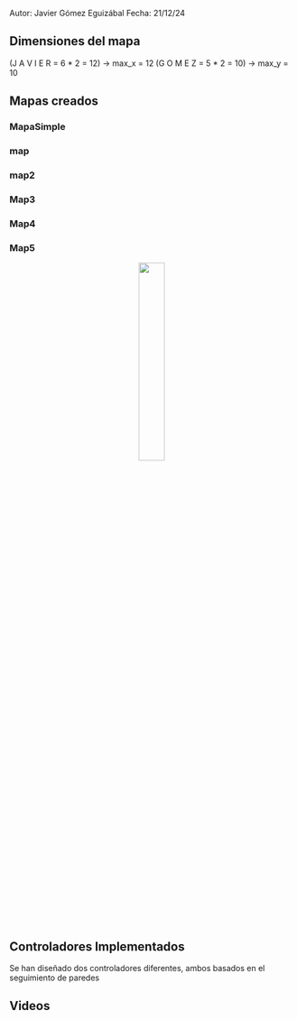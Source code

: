 Autor: Javier Gómez Eguizábal
Fecha: 21/12/24

## Dimensiones del mapa
(J A V I E R = 6 * 2 = 12) -> max_x = 12 
(G O M E Z = 5 * 2 = 10) -> max_y = 10

## Mapas creados
### MapaSimple

### map

### map2

### Map3

### Map4

### Map5
<p align="center">
  <img src="https://github.com/Javierge15/Simuladores-de-Robots/assets/148269271/098912c6-4db5-49c9-bb80-d6ea12845b99" width = 30%/>
</p>

## Controladores Implementados
Se han diseñado dos controladores diferentes, ambos basados en el seguimiento de paredes
## Videos

